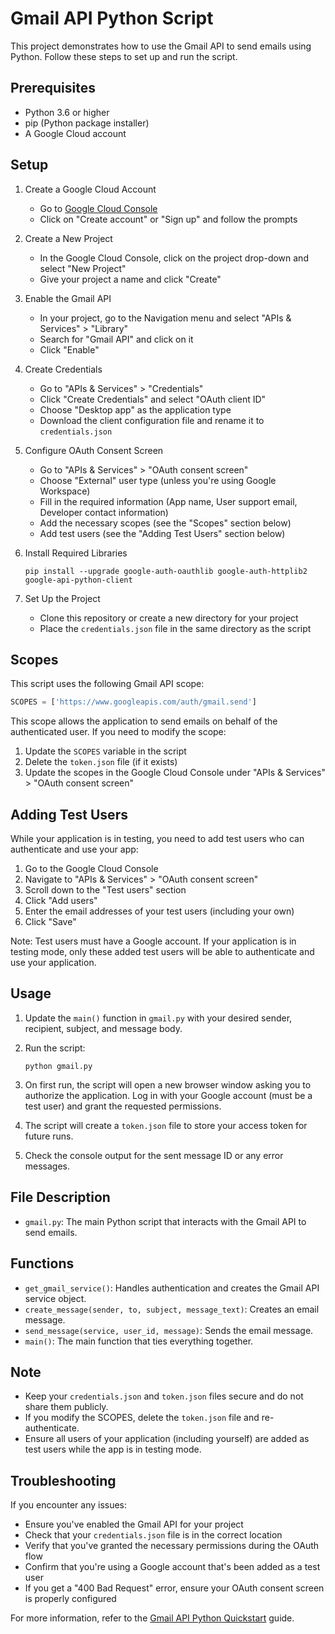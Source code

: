 # Gmail API Python Script

This project demonstrates how to use the Gmail API to send emails using Python. Follow these steps to set up and run the script.

## Prerequisites

- Python 3.6 or higher
- pip (Python package installer)
- A Google Cloud account

## Setup

1. Create a Google Cloud Account
   - Go to [Google Cloud Console](https://console.cloud.google.com/)
   - Click on "Create account" or "Sign up" and follow the prompts

2. Create a New Project
   - In the Google Cloud Console, click on the project drop-down and select "New Project"
   - Give your project a name and click "Create"

3. Enable the Gmail API
   - In your project, go to the Navigation menu and select "APIs & Services" > "Library"
   - Search for "Gmail API" and click on it
   - Click "Enable"

4. Create Credentials
   - Go to "APIs & Services" > "Credentials"
   - Click "Create Credentials" and select "OAuth client ID"
   - Choose "Desktop app" as the application type
   - Download the client configuration file and rename it to `credentials.json`

5. Configure OAuth Consent Screen
   - Go to "APIs & Services" > "OAuth consent screen"
   - Choose "External" user type (unless you're using Google Workspace)
   - Fill in the required information (App name, User support email, Developer contact information)
   - Add the necessary scopes (see the "Scopes" section below)
   - Add test users (see the "Adding Test Users" section below)

6. Install Required Libraries
   ```
   pip install --upgrade google-auth-oauthlib google-auth-httplib2 google-api-python-client
   ```

7. Set Up the Project
   - Clone this repository or create a new directory for your project
   - Place the `credentials.json` file in the same directory as the script

## Scopes

This script uses the following Gmail API scope:

```python
SCOPES = ['https://www.googleapis.com/auth/gmail.send']
```

This scope allows the application to send emails on behalf of the authenticated user. If you need to modify the scope:

1. Update the `SCOPES` variable in the script
2. Delete the `token.json` file (if it exists)
3. Update the scopes in the Google Cloud Console under "APIs & Services" > "OAuth consent screen"

## Adding Test Users

While your application is in testing, you need to add test users who can authenticate and use your app:

1. Go to the Google Cloud Console
2. Navigate to "APIs & Services" > "OAuth consent screen"
3. Scroll down to the "Test users" section
4. Click "Add users"
5. Enter the email addresses of your test users (including your own)
6. Click "Save"

Note: Test users must have a Google account. If your application is in testing mode, only these added test users will be able to authenticate and use your application.

## Usage

1. Update the `main()` function in `gmail.py` with your desired sender, recipient, subject, and message body.

2. Run the script:
   ```
   python gmail.py
   ```

3. On first run, the script will open a new browser window asking you to authorize the application. Log in with your Google account (must be a test user) and grant the requested permissions.

4. The script will create a `token.json` file to store your access token for future runs.

5. Check the console output for the sent message ID or any error messages.

## File Description

- `gmail.py`: The main Python script that interacts with the Gmail API to send emails.

## Functions

- `get_gmail_service()`: Handles authentication and creates the Gmail API service object.
- `create_message(sender, to, subject, message_text)`: Creates an email message.
- `send_message(service, user_id, message)`: Sends the email message.
- `main()`: The main function that ties everything together.

## Note

- Keep your `credentials.json` and `token.json` files secure and do not share them publicly.
- If you modify the SCOPES, delete the `token.json` file and re-authenticate.
- Ensure all users of your application (including yourself) are added as test users while the app is in testing mode.

## Troubleshooting

If you encounter any issues:
- Ensure you've enabled the Gmail API for your project
- Check that your `credentials.json` file is in the correct location
- Verify that you've granted the necessary permissions during the OAuth flow
- Confirm that you're using a Google account that's been added as a test user
- If you get a "400 Bad Request" error, ensure your OAuth consent screen is properly configured

For more information, refer to the [Gmail API Python Quickstart](https://developers.google.com/gmail/api/quickstart/python) guide.